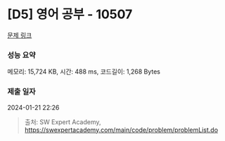 # [D5] 영어 공부 - 10507 

[문제 링크](https://swexpertacademy.com/main/code/problem/problemDetail.do?contestProbId=AXNQOb3avD0DFAXS) 

### 성능 요약

메모리: 15,724 KB, 시간: 488 ms, 코드길이: 1,268 Bytes

### 제출 일자

2024-01-21 22:26



> 출처: SW Expert Academy, https://swexpertacademy.com/main/code/problem/problemList.do